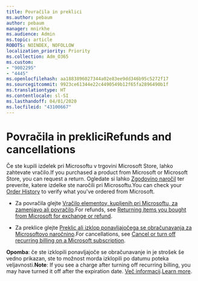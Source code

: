 ```yaml
---
title: Povračila in preklici
ms.author: pebaum
author: pebaum
manager: mnirkhe
ms.audience: Admin
ms.topic: article
ROBOTS: NOINDEX, NOFOLLOW
localization_priority: Priority
ms.collection: Adm_O365
ms.custom:
- "9002295"
- "4445"
ms.openlocfilehash: aa1883896027344a02e83ee9dd346b95c5272f17
ms.sourcegitcommit: 9923ce61344e22c4490549b12f65fa2896490b1f
ms.translationtype: HT
ms.contentlocale: sl-SI
ms.lasthandoff: 04/01/2020
ms.locfileid: "43100667"
---
```

# <a name="refunds-and-cancellations"></a><span data-ttu-id="7b8a0-102">Povračila in preklici</span><span class="sxs-lookup"><span data-stu-id="7b8a0-102">Refunds and cancellations</span></span>

<span data-ttu-id="7b8a0-103">Če ste kupili izdelek pri Microsoftu v trgovini Microsoft Store, lahko zahtevate vračilo.</span><span class="sxs-lookup"><span data-stu-id="7b8a0-103">If you purchased a product from Microsoft or Microsoft Store, you can request a return.</span></span> <span data-ttu-id="7b8a0-104">Ogledate si lahko [Zgodovino naročil](https://account.microsoft.com/billing/orders/) ter preverite, katere izdelke ste naročili pri Microsoftu.</span><span class="sxs-lookup"><span data-stu-id="7b8a0-104">You can check your [Order History](https://account.microsoft.com/billing/orders/) to verify what you've ordered from Microsoft.</span></span> 

- <span data-ttu-id="7b8a0-105">Za povračila glejte [Vračilo elementov, kupljenih pri Microsoftu, za zamenjavo ali povračilo](https://support.microsoft.com/help/10558).</span><span class="sxs-lookup"><span data-stu-id="7b8a0-105">For refunds, see [Returning items you bought from Microsoft for exchange or refund](https://support.microsoft.com/help/10558).</span></span>

- <span data-ttu-id="7b8a0-106">Za preklice glejte [Preklic ali izklop ponavljajočega se obračunavanja za Microsoftovo naročnino](https://support.microsoft.com/help/4027815).</span><span class="sxs-lookup"><span data-stu-id="7b8a0-106">For cancellations, see [Cancel or turn off recurring billing on a Microsoft subscription](https://support.microsoft.com/help/4027815).</span></span>

<span data-ttu-id="7b8a0-107">**Opomba**: če ste izklopili ponavljajoče se obračunavanje in je strošek še vedno prikazan, ste to možnost morda izklopili po datumu poteka veljavnosti.</span><span class="sxs-lookup"><span data-stu-id="7b8a0-107">**Note**: If you see a charge after turning off recurring billing, you may have turned it off after the expiration date.</span></span> <span data-ttu-id="7b8a0-108">[Več informacij](https://support.microsoft.com/help/10640).</span><span class="sxs-lookup"><span data-stu-id="7b8a0-108">[Learn more](https://support.microsoft.com/help/10640).</span></span> 